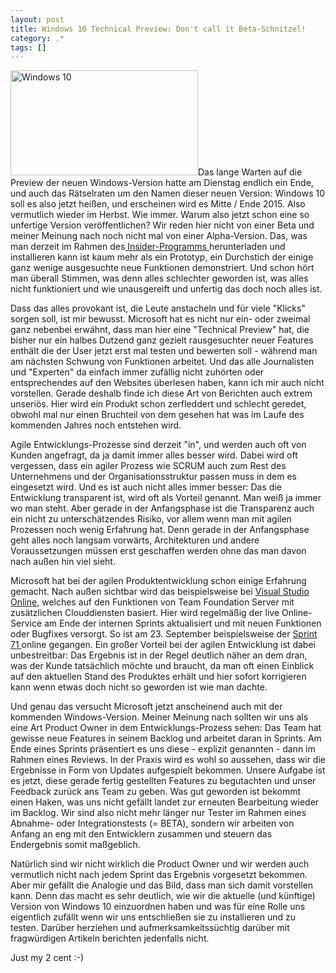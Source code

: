 ```yaml
---
layout: post
title: Windows 10 Technical Preview: Don't call it Beta-Schnitzel!
category: .*
tags: []
---
```

<img class="alignright wp-image-7173 size-medium" src="http://anheledirwp.blob.core.windows.net/wordpress/2014/10/windows-10-620x349-300x168.jpg" alt="Windows 10" width="300" height="168" />Das lange Warten auf die Preview der neuen Windows-Version hatte am Dienstag endlich ein Ende, und auch das Rätselraten um den Namen dieser neuen Version: Windows 10 soll es also jetzt heißen, und erscheinen wird es Mitte / Ende 2015. Also vermutlich wieder im Herbst. Wie immer. Warum also jetzt schon eine so unfertige Version veröffentlichen? Wir reden hier nicht von einer Beta und meiner Meinung nach noch nicht mal von einer Alpha-Version. Das, was man derzeit im Rahmen des<a href="http://windows.microsoft.com/de-de/windows/preview"> Insider-Programms </a>herunterladen und installieren kann ist kaum mehr als ein Prototyp, ein Durchstich der einige ganz wenige ausgesuchte neue Funktionen demonstriert. Und schon hört man überall Stimmen, was denn alles schlechter geworden ist, was alles nicht funktioniert und wie unausgereift und unfertig das doch noch alles ist.

Dass das alles provokant ist, die Leute anstacheln und für viele "Klicks" sorgen soll, ist mir bewusst. Microsoft hat es nicht nur ein- oder zweimal ganz nebenbei erwähnt, dass man hier eine "Technical Preview" hat, die bisher nur ein halbes Dutzend ganz gezielt rausgesuchter neuer Features enthält die der User jetzt erst mal testen und bewerten soll - während man am nächsten Schwung von Funktionen arbeitet. Und das alle Journalisten und "Experten" da einfach immer zufällig nicht zuhörten oder entsprechendes auf den Websites überlesen haben, kann ich mir auch nicht vorstellen. Gerade deshalb finde ich diese Art von Berichten auch extrem unseriös. Hier wird ein Produkt schon zerfleddert und schlecht geredet, obwohl mal nur einen Bruchteil von dem gesehen hat was im Laufe des kommenden Jahres noch entstehen wird.

Agile Entwicklungs-Prozesse sind derzeit "in", und werden auch oft von Kunden angefragt, da ja damit immer alles besser wird. Dabei wird oft vergessen, dass ein agiler Prozess wie SCRUM auch zum Rest des Unternehmens und der Organisationsstruktur passen muss in dem es eingesetzt wird. Und es ist auch nicht alles immer besser: Das die Entwicklung transparent ist, wird oft als Vorteil genannt. Man weiß ja immer wo man steht. Aber gerade in der Anfangsphase ist die Transparenz auch ein nicht zu unterschätzendes Risiko, vor allem wenn man mit agilen Prozessen noch wenig Erfahrung hat. Denn gerade in der Anfangsphase geht alles noch langsam vorwärts, Architekturen und andere Voraussetzungen müssen erst geschaffen werden ohne das man davon nach außen hin viel sieht.

Microsoft hat bei der agilen Produktentwicklung schon einige Erfahrung gemacht. Nach außen sichtbar wird das beispielsweise bei <a href="http://www.visualstudio.com/products/what-is-visual-studio-online-vs">Visual Studio Online</a>, welches auf den Funktionen von Team Foundation Server mit zusätzlichen Clouddiensten basiert. Hier wird regelmäßig der live Online-Service am Ende der internen Sprints aktualisiert und mit neuen Funktionen oder Bugfixes versorgt. So ist am 23. September beispielsweise der <a href="http://blogs.msdn.com/b/bharry/archive/2014/09/23/visual-studio-online-update-sept-23th.aspx">Sprint 71 </a>online gegangen. Ein großer Vorteil bei der agilen Entwicklung ist dabei unbestreitbar: Das Ergebnis ist in der Regel deutlich näher an dem dran, was der Kunde tatsächlich möchte und braucht, da man oft einen Einblick auf den aktuellen Stand des Produktes erhält und hier sofort korrigieren kann wenn etwas doch nicht so geworden ist wie man dachte.

Und genau das versucht Microsoft jetzt anscheinend auch mit der kommenden Windows-Version. Meiner Meinung nach sollten wir uns als eine Art Product Owner in dem Entwicklungs-Prozess sehen: Das Team hat gewisse neue Features in seinem Backlog und arbeitet daran in Sprints. Am Ende eines Sprints präsentiert es uns diese - explizit genannten - dann im Rahmen eines Reviews. In der Praxis wird es wohl so aussehen, dass wir die Ergebnisse in Form von Updates aufgespielt bekommen. Unsere Aufgabe ist es jetzt, diese gerade fertig gestellten Features zu begutachten und unser Feedback zurück ans Team zu geben. Was gut geworden ist bekommt einen Haken, was uns nicht gefällt landet zur erneuten Bearbeitung wieder im Backlog. Wir sind also nicht mehr länger nur Tester im Rahmen eines Abnahme- oder Integrationstests (= BETA), sondern wir arbeiten von Anfang an eng mit den Entwicklern zusammen und steuern das Endergebnis somit maßgeblich.

Natürlich sind wir nicht wirklich die Product Owner und wir werden auch vermutlich nicht nach jedem Sprint das Ergebnis vorgesetzt bekommen. Aber mir gefällt die Analogie und das Bild, dass man sich damit vorstellen kann. Denn das macht es sehr deutlich, wie wir die aktuelle (und künftige) Version von Windows 10 einzuordnen haben und was für eine Rolle uns eigentlich zufällt wenn wir uns entschließen sie zu installieren und zu testen. Darüber herziehen und aufmerksamkeitssüchtig darüber mit fragwürdigen Artikeln berichten jedenfalls nicht.

Just my 2 cent :-)
